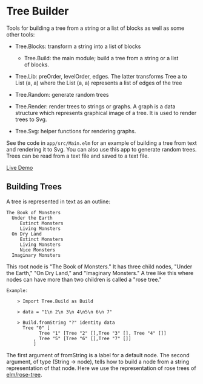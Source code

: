 # Tree Builder

Tools for building a tree from a string or a list of blocks
as well as some other tools:

- Tree.Blocks: transform a string into a list of blocks

  - Tree.Build: the main module; build a tree from a string or a list  
    of blocks.

- Tree.Lib: preOrder, levelOrder, edges.  The latter transforms 
  Tree a to List (a, a) where the List (a, a) represents a list of 
  edges of the tree

- Tree.Random: generate random trees

- Tree.Render: render trees to strings or graphs.  A graph
  is a data structure which represents graphical image of a tree.
  It is used to render trees to Svg.

- Tree.Svg: helper functions for rendering graphs.



See the code in `app/src/Main.elm` for an example of building a
tree from text and rendering it to Svg.  You can also use this
app to generate random trees.  Trees can be read from a text
file and saved to a text file.

[Live Demo](https://jxxcarlson.github.io/app/treebuilder/)


## Building Trees

A tree
is represented in text as an outline:

    The Book of Monsters
      Under the Earth
         Extinct Monsters
         Living Monsters
      On Dry Land
         Extinct Monsters
         Living Monsters
         Nice Monsters
      Imaginary Monsters

This root node is "The Book of Monsters." It has three child nodes,
"Under the Earth," "On Dry Land," and "Imaginary Monsters." A tree like
this where nodes can have more than two children is called a "rose tree."

    Example:

        > Import Tree.Build as Build

        > data = "1\n 2\n 3\n 4\n5\n 6\n 7"

        > Build.fromString "?" identity data
          Tree "0" [
                Tree "1" [Tree "2" [],Tree "3" [], Tree "4" []]
              , Tree "5" [Tree "6" [],Tree "7" []]
              ]

The first argument of fromString is a label for a default node.
The second argument, of type (String -> node), tells how to build a node from a string
representation of that node. Here we use the representation of rose trees of
[elm/rose-tree](https://package.elm-lang.org/packages/zwilias/elm-rosetree/latest/).
